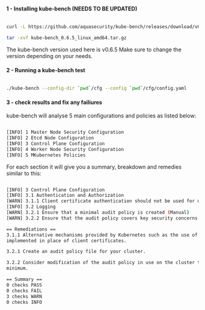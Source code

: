 #### 1 - Installing kube-bench (NEEDS TO BE UPDATED)

```sh

curl -L https://github.com/aquasecurity/kube-bench/releases/download/v0.6.5/kube-bench_0.6.5_linux_amd64.tar.gz -o kube-bench_0.6.5_linux_amd64.tar.gz

tar -xvf kube-bench_0.6.5_linux_amd64.tar.gz

```

The kube-bench version used here is v0.6.5
Make sure to change the version depending on your needs.

#### 2 - Running a kube-bench test

```sh

./kube-bench --config-dir `pwd`/cfg --config `pwd`/cfg/config.yaml

```

#### 3 - check results and fix any failiures

kube-bench will analyse 5 main configurations and policies as listed below:

```sh

[INFO] 1 Master Node Security Configuration
[INFO] 2 Etcd Node Configuration
[INFO] 3 Control Plane Configuration
[INFO] 4 Worker Node Security Configuration
[INFO] 5 MKubernetes Policies

```

For each section it will give you a summary, breakdown and remedies similar to this:

```sh

[INFO] 3 Control Plane Configuration
[INFO] 3.1 Authentication and Authorization
[WARN] 3.1.1 Client certificate authentication should not be used for users (Manual)
[INFO] 3.2 Logging
[WARN] 3.2.1 Ensure that a minimal audit policy is created (Manual)
[WARN] 3.2.2 Ensure that the audit policy covers key security concerns (Manual)

== Remediations ==
3.1.1 Alternative mechanisms provided by Kubernetes such as the use of OIDC should be
implemented in place of client certificates.

3.2.1 Create an audit policy file for your cluster.

3.2.2 Consider modification of the audit policy in use on the cluster to include these items, at a
minimum.

== Summary ==
0 checks PASS
0 checks FAIL
3 checks WARN
0 checks INFO

```
